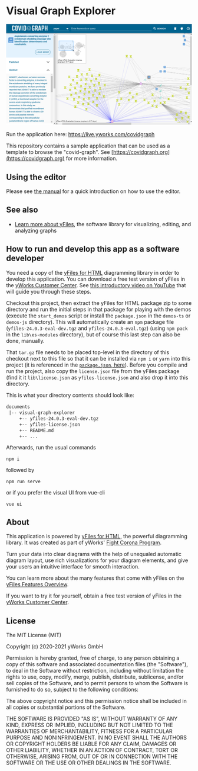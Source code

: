 # Visual Graph Explorer

[![A screenshot of this sample application](docs/screenshot.png)](https://live.yworks.com/covidgraph)

Run the application here: https://live.yworks.com/covidgraph

This repository contains a sample application that can be used as a template to browse the
"covid-graph". See [https://covidgraph.org](https://covidgraph.org) for more information.

## Using the editor

Please see [the manual](./docs/vge-guidance.md) for a quick introduction on how to use the editor.

## See also

- [Learn more about yFiles](https://www.yworks.com/products/yfiles), the software library for visualizing, editing, and analyzing graphs

## How to run and develop this app as a software developer

You need a copy of the [yFiles for HTML](https://www.yworks.com/products/yfiles-for-html) diagramming library in order
to develop this application. You can download a free test version of yFiles in the
[yWorks Customer Center](https://my.yworks.com/signup?product=YFILES_HTML_EVAL). See [this introductory video on YouTube](https://www.youtube.com/watch?v=yzRAB-oP_uw) that will guide you through these steps.

Checkout this project, then extract the yFiles for HTML package zip to some directory and run the initial steps in that
package for playing with the demos (execute the `start_demos` script or install the `package.json` in the `demos-ts` or `demos-js` directory). This will automatically create an `npm` package file (`yfiles-24.0.3-eval-dev.tgz` and `yfiles-24.0.3-eval.tgz`) (using `npm pack` in the `lib\es-modules` directory), but of course this last step can also be done, manually.

That `tar.gz` file needs to be placed top-level in the directory of this checkout next to this file so that it can be installed via `npm i` or `yarn` into this project (it is referenced in the [`package.json`, here](https://github.com/covidgraph/visual-graph-explorer/blob/de26bcd14ec547b7caa43b308954a7dea900c9b2/package.json#L40)).
Before you compile and run the project, also copy the `license.json` file from the yFiles package (find it it `lib\license.json` as `yfiles-license.json` and also drop it into this directory.

This is what your directory contents should look like:

```
documents
 |-- visual-graph-explorer
     +-- yfiles-24.0.3-eval-dev.tgz
     +-- yfiles-license.json
     +-- README.md
     +-- ...
```

Afterwards, run the usual commands

```
npm i
```

followed by

```
npm run serve
```

or if you prefer the visual UI from vue-cli

```
vue ui
```

## About

This application is powered by [yFiles for HTML](https://www.yworks.com/products/yfiles-for-html), the powerful
diagramming library. It was created as part of yWorks' [Fight Corona Program](https://www.yworks.com/support/fightcorona).

Turn your data into clear diagrams with the help of unequaled automatic diagram layout, use rich visualizations for your
diagram elements, and give your users an intuitive interface for smooth interaction.

You can learn more about the many features that come with yFiles
on the [yFiles Features Overview](https://www.yworks.com/products/yfiles/features).

If you want to try it for yourself, obtain a free test version of yFiles in the
[yWorks Customer Center](https://my.yworks.com/signup?product=YFILES_HTML_EVAL).

## License

The MIT License (MIT)

Copyright (c) 2020-2021 yWorks GmbH

Permission is hereby granted, free of charge, to any person obtaining a copy of this software and associated documentation files (the "Software"), to deal in the Software without restriction, including without limitation the rights to use, copy, modify, merge, publish, distribute, sublicense, and/or sell copies of the Software, and to permit persons to whom the Software is furnished to do so, subject to the following conditions:

The above copyright notice and this permission notice shall be included in all copies or substantial portions of the Software.

THE SOFTWARE IS PROVIDED "AS IS", WITHOUT WARRANTY OF ANY KIND, EXPRESS OR IMPLIED, INCLUDING BUT NOT LIMITED TO THE WARRANTIES OF MERCHANTABILITY, FITNESS FOR A PARTICULAR PURPOSE AND NONINFRINGEMENT. IN NO EVENT SHALL THE AUTHORS OR COPYRIGHT HOLDERS BE LIABLE FOR ANY CLAIM, DAMAGES OR OTHER LIABILITY, WHETHER IN AN ACTION OF CONTRACT, TORT OR OTHERWISE, ARISING FROM, OUT OF OR IN CONNECTION WITH THE SOFTWARE OR THE USE OR OTHER DEALINGS IN THE SOFTWARE.
